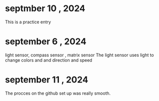 # septmber 10 , 2024
This is a practice entry

# september 6 , 2024
light sensor, compass sensor , matrix sensor
The light sensor uses light to change colors and and direction and speed

# september 11 , 2024
The procces on the github set up was really smooth. 
